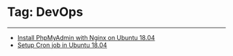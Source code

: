# Tag: DevOps

---

- [Install PhpMyAdmin with Nginx on Ubuntu 18.04](posts/phpmyadmin-with-nginx-on-ubuntu-18.04.md)
- [Setup Cron job in Ubuntu 18.04](posts/cron-ubuntu-18-04.md)